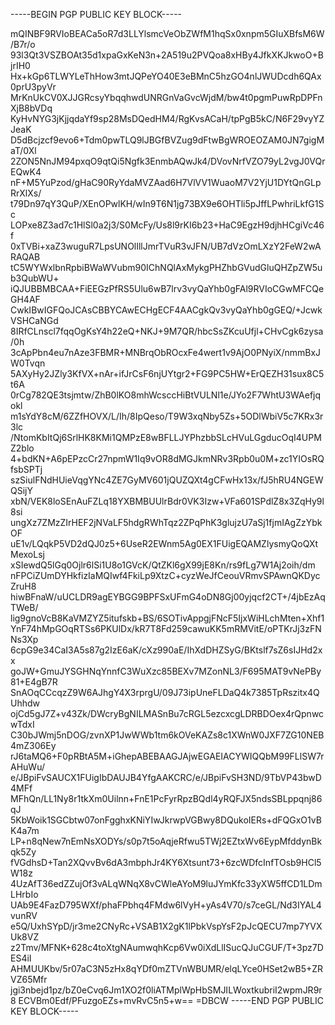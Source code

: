 -----BEGIN PGP PUBLIC KEY BLOCK-----

mQINBF9RVIoBEACa5oR7d3LLYlsmcVeObZWfM1hqSx0xnpm5GIuXBfsM6W/B7r/o
93l3Qt3VSZBOAt35d1xpaGxKeN3n+2A519u2PVQoa8xHBy4JfkXKJkwoO+BjrIH0
Hx+kGp6TLWYLeThHow3mtJQPeYO40E3eBMnC5hzGO4nlJWUDcdh6QAx0prU3pyVr
MrKnUkCV0XJJGRcsyYbqqhwdUNRGnVaGvcWjdM/bw4t0pgmPuwRpDPFnXjB8bVDq
KyHvNYG3jKjjqdaYf9sp28MsDQedHM4/RgKvsACaH/tpPgB5kC/N6F29vyYZJeaK
D5dBcjzcf9evo6+Tdm0pwTLQ9lJBGfBVZug9dFtwBgWROEOZAM0JN7gigMaT/0Xl
2ZON5NnJM94pxqO9qtQi5Ngfk3EnmbAQwJk4/DVovNrfVZO79yL2vgJ0VQrEQwK4
nF+M5YuPzod/gHaC90RyYdaMVZAad6H7VlVV1WuaoM7V2YjU1DYtQnGLpRrXlXs/
t79Dn97qY3QuP/XEnOPwlKH/wIn9T6N1jg73BX9e6OHTli5pJffLPwhriLkfG1Sc
LOPxe8Z3ad7c1HlSl0a2j3/S0McFy/Us8l9rKI6b23+HaC9EgzH9djhHCgiVc46f
0xTVBi+xaZ3wuguR7LpsUNOlIllJmrTVuR3vJFN/UB7dVzOmLXzY2FeW2wARAQAB
tC5WYWxlbnRpbiBWaWVubm90IChNQlAxMykgPHZhbGVudGluQHZpZW5ub3QubWU+
iQJUBBMBCAA+FiEEGzPfRS5Ulu6wB7lrv3vyQaYhb0gFAl9RVIoCGwMFCQeGH4AF
CwkIBwIGFQoJCAsCBBYCAwECHgECF4AACgkQv3vyQaYhb0gGEQ/+JcwkVSHCaNGd
8IRfCLnscl7fqqOgKsY4h22eQ+NKJ+9M7QR/hbcSsZKcuUfjl+CHvCgk6zysa/0h
3cApPbn4eu7nAze3FBMR+MNBrqObROcxFe4wert1v9AjO0PNyiX/nmmBxJW0Tvqn
5AXyHy2JZly3KfVX+nAr+ifJrCsF6njUYtgr2+FG9PC5HW+ErQEZH31sux8C5t6A
0rCg782QE3tsjmtw/ZhB0lKO8mhWcsccHiBtVULNl1e/JYo2F7WhtU3WAefjqokl
m1sYdY8cM/6ZZfHOVX/L/Ih/8IpQeso/T9W3xqNby5Zs+5ODlWbiV5c7KRx3r3lc
/NtomKbItQj6SrlHK8KMi1QMPzE8wBFLLJYPhzbbSLcHVuLGgducOqI4UPMZ2blo
4+bdKN+A6pEPzcCr27npmW1Iq9vOR8dMGJkmNRv3Rpb0u0M+zc1YIOsRQfsbSPTj
szSiulFNdHUieVqgYNc4ZE7GyMV601jQUZQXt4gCFwHx13x/fJ5hRU4NGEWQSijY
xbN/VEK8loSEnAuFZLq18YXBMBUUlrBdr0VK3Izw+VFa601SPdlZ8x3ZqHy9l8si
ungXz7ZMzZIrHEF2jNVaLF5hdgRWhTqz2ZPqPhK3glujzU7aSj1fjmIAgZzYbkOF
uE1v/LQqkP5VD2dQJ0z5+6UseR2EWnm5Ag0EX1FUigEQAMZlysmyQoQXtMexoLsj
xSIewdQ5lGq0Ojlr6lSi1U8o1GVcK/QtZKl6gX99jE8Kn/rs9fLg7W1Aj2oih/dm
nFPCiZUmDYHkfizIaMQIwf4FkiLp9XtzC+cyzWeJfCeouVRmvSPAwnQKDycZruH8
hiwBFnaW/uUCLDR9agEYBGG9BPFSxUFmG4oDN8Gj00yjqcf2CT+/4jbEzAqTWeB/
lig9gnoVcB8KaVMZYZ5itufskb+BS/6SOTivAppgjFNcF5IjxWiHLchMten+Xhf1
YnF74hMpGOqRTSs6PKUlDx/kR7T8Fd259cawuKK5mRMVitE/oPTKrJj3zFNNs3Xp
6cpG9e34CaI3A5s87g2IzE6aK/cXz990aE/IhXdDHZSyG/BKtslf7sZ6sIJHd2xx
goJW+GmuJYSGHNqYnnfC3WuXzc85BEXv7MZonNL3/F695MAT9vNePBy81+E4gB7R
SnAOqCCcqzZ9W6AJhgY4X3rprgU/09J73ipUneFLDaQ4k7385TpRszitx4QUhhdw
ojCd5gJ7Z+v43Zk/DWcryBgNILMASnBu7cRGL5ezcxcgLDRBDOex4rQpnwcwTdxI
C30bJWmj5nDOG/zvnXP1JwWWb1tm6kOVeKAZs8c1XWnW0JXF7ZG10NEB4mZ306Ey
rJ6taMQ6+F0pRBtA5M+iGhepABEBAAGJAjwEGAEIACYWIQQbM99FLlSW7rAHuWu/
e/JBpiFvSAUCX1FUigIbDAUJB4YfgAAKCRC/e/JBpiFvSH3ND/9TbVP43bwD4MFf
MFhQn/LL1Ny8r1tkXm0Uilnn+FnE1PcFyrRpzBQdl4yRQFJX5ndsSBLppqnj86qJ
5KbWoik1SGCbtw07onFgghxKNiYIwJkrwpVGBwy8DQukoIERs+dFQGxO1vBK4a7m
LP+n8qNew7nEmNsXODYs/s0p7t5oAqjeRfwu5TWj2EZtxWv6EypMfddynBkqk5Zy
fVGdhsD+Tan2XQvvBv6dA3mbphJr4KY6Xtsunt73+6zcWDfcInfTOsb9HCl5W18z
4UzAfT36edZZujOf3vALqWNqX8vCWleAYoM9luJYmKfc33yXW5ffCD1LDmLHrbIo
UAb9E4FazD795WXf/phaFPbhq4FMdw6lVyH+yAs4V70/s7ceGL/Nd3IYAL4vunRV
e5Q/UxhSYpD/jr3me2CNyRc+VSAB1X2gK1lPbkVspYsF2pJcQECU7mp7YVXUk8VZ
z2Tmv/MFNK+628c4toXtgNAumwqhKcp6Vw0iXdLlISucQJuCGUF/T+3pz7DES4iI
AHMUUKbv/5r07aC3N5zHx8qYDf0mZTVnWBUMR/elqLYce0HSet2wB5+ZRVZ65Mfr
jgi3nbejd1pz/bZ0eCvq6Jm1XO2f0liATMplWpHbSMJILWoxtkubriI2wpmJR9r8
ECVBm0Edf/PFuzgoEZs+mvRvC5n5+w==
=DBCW
-----END PGP PUBLIC KEY BLOCK-----
